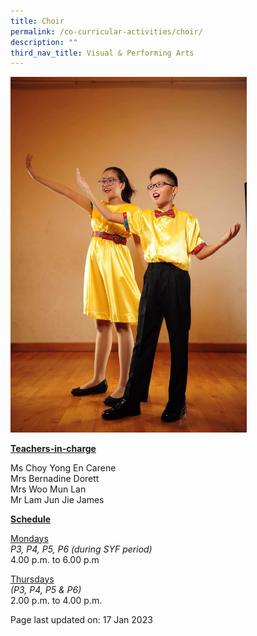 ```yaml
---
title: Choir
permalink: /co-curricular-activities/choir/
description: ""
third_nav_title: Visual & Performing Arts
---
```


<img style="width: 75%;" src="/images/choir.jpeg">

<p><u><strong>Teachers-in-charge</strong></u></p>
<p>Ms Choy Yong En Carene<br />Mrs Bernadine Dorett<br />Mrs Woo Mun Lan<br />Mr Lam Jun Jie James</p>
<p><u><strong>Schedule</strong></u></p>
<p><u>Mondays</u><br /><em>P3, P4, P5, P6 (during SYF period)</em><br />4.00 p.m. to 6.00 p.m</p>
<p><u>Thursdays</u><br /><em>(P3, P4, P5 &amp; P6)</em><br />2.00 p.m. to 4.00 p.m.</p>

<p>Page last updated on: 17 Jan 2023</p>